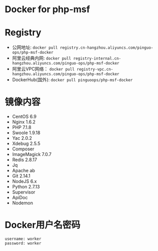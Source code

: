 # Docker for php-msf

# Registry

- 公网地址: `docker pull registry.cn-hangzhou.aliyuncs.com/pinguo-ops/php-msf-docker`
- 阿里云经典内网: `docker pull registry-internal.cn-hangzhou.aliyuncs.com/pinguo-ops/php-msf-docker`
- 阿里云VPC网络： `docker pull registry-vpc.cn-hangzhou.aliyuncs.com/pinguo-ops/php-msf-docker`
- DockerHub(国外): `docker pull pinguoops/php-msf-docker`

# 镜像内容

- CentOS 6.9
- Nginx 1.6.2
- PHP 7.1.8
- Swoole 1.9.18
- Yac 2.0.2
- Xdebug 2.5.5
- Composer
- ImageMagick 7.0.7
- Redis 2.8.17
- Jq
- Apache ab
- Git 2.14.1
- NodeJS 6.x
- Python 2.7.13
- Supervisor
- ApiDoc
- Nodemon

# Docker用户名密码

```
username: worker
password: worker
```